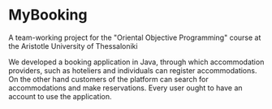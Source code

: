# MyBooking

A team-working project for the "Oriental Objective Programming" course at the Aristotle University of Thessaloniki

We developed a booking application in Java, through which accommodation providers, such as hoteliers and individuals can register accommodations. On the other hand customers of the platform can search for accommodations and make reservations. Every user ought to have an account to use the application. 
